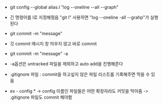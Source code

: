 
- git config --global alias.l "log --oneline --all --graph"
- 긴 명령어를 l로 지정해줬음 "git l" 사용하면 "log --oneline -all --grahp"가 실행된다

- git commit -m "message"
- 깃 commit 메시지 창 띄우지 않고 바로 commit

- git commit -m "message" -a
- -a옵션은 untracked 파일을 제외하고 auto add을 진행해준다

- .gitignore 파일 : commit을 하고싶지 않은 파일 리스트를 기록해주면 막을 수 있음 
- ex - config * -> config 이름인 파일들은 어떤 확장자라도 커밋을 막아줌 -> .gitignore 파일도 commit 해야함 